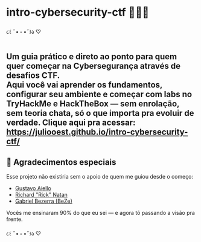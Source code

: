 # intro-cybersecurity-ctf 👩🏻‍💻

૮꒰ ˶• ༝ •˶꒱ა ♡

**Um guia prático e direto ao ponto para quem quer começar na Cybersegurança através de desafios CTF.**  
Aqui você vai aprender os fundamentos, configurar seu ambiente e começar com labs no **TryHackMe** e **HackTheBox** — sem enrolação, sem teoria chata, só o que importa pra evoluir de verdade.
Clique aqui pra acessar:
https://juliooest.github.io/intro-cybersecurity-ctf/
---

## 🙏 Agradecimentos especiais

Esse projeto não existiria sem o apoio de quem me guiou desde o começo:  
- [Gustavo Aiello](https://www.linkedin.com/in/gustavo-aiello/)  
- [Richard "Rick" Natan](https://www.linkedin.com/in/richard-natan/)  
- [Gabriel Bezerra (BeZe)](https://www.linkedin.com/in/gabriel-bezerra-silva/)

Vocês me ensinaram 90% do que eu sei — e agora tô passando a visão pra frente.

૮꒰ ˶• ༝ •˶꒱ა ♡
